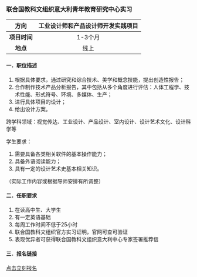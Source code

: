 ### 联合国教科文组织意大利青年教育研究中心实习


|  **方向**  | 工业设计师和产品设计师开发实践项目 |
|:--------:|:------------:|
| **项目时间** |    1-3个月     |
|  **地点**  |      线上      |


#### 一．职位描述

1. 根据具体要求，通过研究和综合技术、美学和概念技能，提出创造性报告；
2. 合作制作技术产品分析报告，其中包括从多个角度进行评估：人体工程学、技术性能、形式符号、环境、多媒体、生产；
3. 进行具体项目的设计；
4. 给出设计方案。

跨学科领域：视觉传达、工业设计、产品设计、室内设计、设计艺术文化、设计科学等

学生要求：
1. 需要具备各类相关软件的基本操作能力；
2. 具备外语阅读能力；
3. 具有一定的设计艺术史基本相关知识。

（实际工作内容或根据导师安排有所调整）


#### 二．任职要求

1. 在读高中生、大学生
2. 有一定英语基础
3. 每周工作时间不低于25小时
4. 联合国教科文组织官方实习证明，官网可查可验证
5. 表现优异者可获得联合国教科文组织意大利中心专家签署推荐信


#### 三．报名链接
[点击立刻报名](https://ezygcyygfb.feishu.cn/share/base/form/shrcnyoWDn0NwQnTyfwrxo3XOnh)
